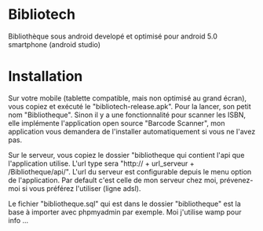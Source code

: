 Bibliotech
==========

Bibliothèque sous android developé et optimisé pour android 5.0 smartphone (android studio)

Installation
==========

Sur votre mobile (tablette compatible, mais non optimisé au grand écran), vous copiez et exécuté le "bibliotech-release.apk".
Pour la lancer, son petit nom "Bibliotheque".
Sinon il y a une fonctionnalité pour scanner les ISBN, elle implémente l'application open source "Barcode Scanner", mon application vous demandera de l'installer automatiquement si vous ne l'avez pas.

Sur le serveur, vous copiez le dossier "bibliotheque  qui contient l'api que l'application utilise.
L'url type sera "http:// + url_serveur + /Bibliotheque/api/".
L'url du serveur est configurable depuis le menu option de l'application.
Par default c'est celle de mon serveur chez moi, prévenez-moi si vous préférez l'utiliser (ligne adsl).

Le fichier "bibliotheque.sql" qui est dans le dossier "bibliotheque" est la base à importer avec phpmyadmin par exemple.
Moi j'utilise wamp pour info ...
